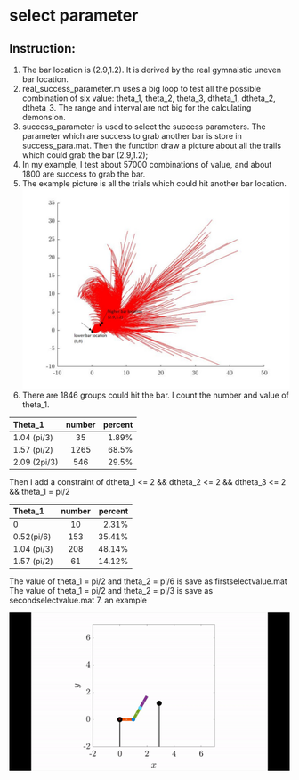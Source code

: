 # select parameter
## Instruction:

1. The bar location is (2.9,1.2). It is derived by the real gymnaistic uneven bar location.
2. real_success_parameter.m uses a big loop to test all the possible combination of six value: theta_1, theta_2, theta_3, dtheta_1, dtheta_2, dtheta_3. The range and interval are not big for the calculating demonsion. 
3. success_parameter is used to select the success parameters. The parameter which are success to grab another bar is store in success_para.mat. Then the function draw a picture about all the trails which could grab the bar (2.9,1.2);
4. In my example, I test about 57000 combinations of value, and about 1800 are success to grab the bar.
5. The example picture is all the trials which could hit another bar location.
![](example1.jpg)
6. There are 1846 groups could hit the bar. I count the number and value of theta_1.

| Theta_1       | number          | percent|
| :------------ |:---------------:| -----:|
| 1.04 (pi/3)   | 35              | 1.89% |
| 1.57 (pi/2)   | 1265            | 68.5% |
| 2.09 (2pi/3)  | 546             | 29.5% |

Then I add a constraint of dtheta_1 <= 2 && dtheta_2 <= 2 && dtheta_3 <= 2 && theta_1 = pi/2

| Theta_1       | number          | percent|
| :------------ |:---------------:| -----:|
| 0             | 10              | 2.31% |
| 0.52(pi/6)    | 153             | 35.41%|
| 1.04 (pi/3)   | 208             | 48.14%|
| 1.57 (pi/2)   | 61              | 14.12%|

The value of theta_1 = pi/2 and theta_2 = pi/6 is save as firstselectvalue.mat
The value of theta_1 = pi/2 and theta_2 = pi/3 is save as secondselectvalue.mat 
7.  an example

![](1.gif)
